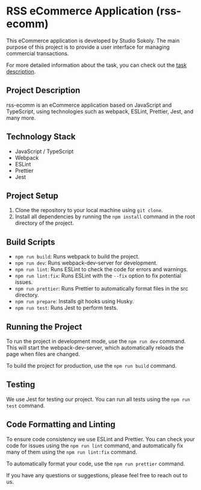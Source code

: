 # RSS eCommerce Application (rss-ecomm)

This eCommerce application is developed by Studio Sokoly. The main purpose of this project is to provide a user interface for managing commercial transactions.

For more detailed information about the task, you can check out the [task description](https://github.com/rolling-scopes-school/tasks/tree/master/tasks/eCommerce-Application).

## Project Description

rss-ecomm is an eCommerce application based on JavaScript and TypeScript, using technologies such as webpack, ESLint, Prettier, Jest, and many more.

## Technology Stack

- JavaScript / TypeScript
- Webpack
- ESLint
- Prettier
- Jest

## Project Setup

1. Clone the repository to your local machine using `git clone`.
2. Install all dependencies by running the `npm install` command in the root directory of the project.

## Build Scripts

- `npm run build`: Runs webpack to build the project.
- `npm run dev`: Runs webpack-dev-server for development.
- `npm run lint`: Runs ESLint to check the code for errors and warnings.
- `npm run lint:fix`: Runs ESLint with the `--fix` option to fix potential issues.
- `npm run prettier`: Runs Prettier to automatically format files in the src directory.
- `npm run prepare`: Installs git hooks using Husky.
- `npm run test`: Runs Jest to perform tests.

## Running the Project

To run the project in development mode, use the `npm run dev` command. This will start the webpack-dev-server, which automatically reloads the page when files are changed.

To build the project for production, use the `npm run build` command.

## Testing

We use Jest for testing our project. You can run all tests using the `npm run test` command.

## Code Formatting and Linting

To ensure code consistency we use ESLint and Prettier. You can check your code for issues using the `npm run lint` command, and automatically fix many of them using the `npm run lint:fix` command.

To automatically format your code, use the `npm run prettier` command.

If you have any questions or suggestions, please feel free to reach out to us.
